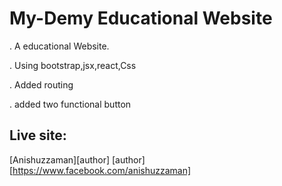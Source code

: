 # My-Demy Educational Website



. A educational Website.

. Using bootstrap,jsx,react,Css

. Added routing

. added two functional button

## Live site:
[site link]: https://my-demy.netlify.app/


[Anishuzzaman][author]
[author][https://www.facebook.com/anishuzzaman]


